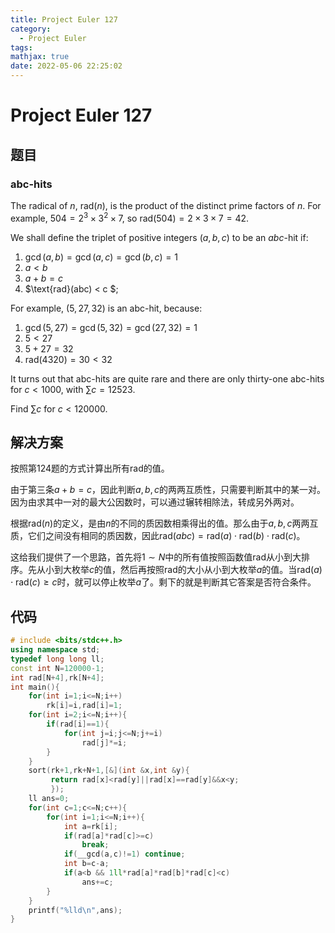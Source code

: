 ```yaml
---
title: Project Euler 127
category:
  - Project Euler
tags:
mathjax: true
date: 2022-05-06 22:25:02
---
```


<escape><!-- more --></escape>

# Project Euler 127

## 题目

### abc-hits

The radical of $n$, $\text{rad}(n)$, is the product of the distinct prime factors of $n$. For example, $504 = 2^3 × 3^2 × 7$, so $\text{rad}(504) = 2 × 3 × 7 = 42$.

We shall define the triplet of positive integers $(a, b, c)$ to be an $abc$-hit if:

1. $\gcd(a, b) = \gcd(a, c) = \gcd(b, c) = 1$
2. $a < b$
3. $a + b = c$
4. $\text{rad}(abc) < c $;

For example, $(5, 27, 32)$ is an abc-hit, because:

1. $\gcd(5, 27) = \gcd(5, 32) = \gcd(27, 32) = 1$
2. $5 < 27$
3. $5 + 27 = 32$
4. $\text{rad}(4320) = 30 < 32$

It turns out that abc-hits are quite rare and there are only thirty-one abc-hits for $c < 1000$, with $\sum c = 12523$.

Find $\sum c$ for $c < 120000$.

## 解决方案

按照第124题的方式计算出所有$\text{rad}$的值。

由于第三条$a+b=c$，因此判断$a,b,c$的两两互质性，只需要判断其中的某一对。因为由求其中一对的最大公因数时，可以通过辗转相除法，转成另外两对。

根据$\text{rad}(n)$的定义，是由$n$的不同的质因数相乘得出的值。那么由于$a,b,c$两两互质，它们之间没有相同的质因数，因此$\text{rad}(abc)=\text{rad}(a)\cdot \text{rad}(b)\cdot \text{rad}(c)$。

这给我们提供了一个思路，首先将$1\sim N$中的所有值按照函数值$\text{rad}$从小到大排序。先从小到大枚举$c$的值，然后再按照$\text{rad}$的大小从小到大枚举$a$的值。当$\text{rad}(a)\cdot \text{rad}(c)\ge c$时，就可以停止枚举$a$了。剩下的就是判断其它答案是否符合条件。

## 代码

```C++
# include <bits/stdc++.h>
using namespace std;
typedef long long ll;
const int N=120000-1;
int rad[N+4],rk[N+4];
int main(){
    for(int i=1;i<=N;i++)
        rk[i]=i,rad[i]=1;
    for(int i=2;i<=N;i++){
        if(rad[i]==1){
            for(int j=i;j<=N;j+=i)
                rad[j]*=i;
        }
    }
    sort(rk+1,rk+N+1,[&](int &x,int &y){
         return rad[x]<rad[y]||rad[x]==rad[y]&&x<y;
         });
    ll ans=0;
    for(int c=1;c<=N;c++){
        for(int i=1;i<=N;i++){
            int a=rk[i];
            if(rad[a]*rad[c]>=c)
                break;
            if(__gcd(a,c)!=1) continue;
            int b=c-a;
            if(a<b && 1ll*rad[a]*rad[b]*rad[c]<c)
                ans+=c;
        }
    }
    printf("%lld\n",ans);
}

```
